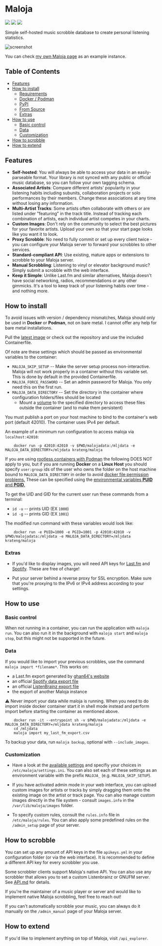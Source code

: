 # Maloja

[![](https://img.shields.io/github/v/tag/krateng/maloja?label=GitHub&style=for-the-badge&logo=github&logoColor=white)](https://github.com/krateng/maloja)
[![](https://img.shields.io/pypi/v/malojaserver?label=PyPI&style=for-the-badge&logo=pypi&logoColor=white)](https://pypi.org/project/malojaserver/)
[![](https://img.shields.io/docker/v/krateng/maloja?label=Dockerhub&style=for-the-badge&logo=docker&logoColor=white)](https://hub.docker.com/r/krateng/maloja)

Simple self-hosted music scrobble database to create personal listening statistics.

![screenshot](https://raw.githubusercontent.com/krateng/maloja/master/screenshot.png)

You can check [my own Maloja page](https://maloja.krateng.ch) as an example instance.


## Table of Contents
* [Features](#features)
* [How to install](#how-to-install)
	* [Requirements](#requirements)
	* [Docker / Podman](#docker--podman)
	* [PyPI](#pypi)
	* [From Source](#from-source)
	* [Extras](#extras)
* [How to use](#how-to-use)
	* [Basic control](#basic-control)
	* [Data](#data)
	* [Customization](#customization)
* [How to scrobble](#how-to-scrobble)
* [How to extend](#how-to-extend)

## Features

* **Self-hosted**: You will always be able to access your data in an easily-parseable format. Your library is not synced with any public or official music database, so you can follow your own tagging schema.
* **Associated Artists**: Compare different artists' popularity in your listening habits including subunits, collaboration projects or solo performances by their members. Change these associations at any time without losing any information.
* **Multi-Artist Tracks**: Some artists often collaborate with others or are listed under "featuring" in the track title. Instead of tracking each combination of artists, each individual artist competes in your charts.
* **Custom Images**: Don't rely on the community to select the best pictures for your favorite artists. Upload your own so that your start page looks like you want it to look.
* **Proxy Scrobble**: No need to fully commit or set up every client twice - you can configure your Maloja server to forward your scrobbles to other services.
* **Standard-compliant API**: Use existing, mature apps or extensions to scrobble to your Maloja server.
* **Manual Scrobbling**: Listening to vinyl or elevator background music? Simply submit a scrobble with the web interface.
* **Keep it Simple**: Unlike Last.fm and similar alternatives, Maloja doesn't have social networking, radios, recommendations or any other gimmicks. It's a tool to keep track of your listening habits over time - and nothing more.


## How to install

To avoid issues with version / dependency mismatches, Maloja should only be used in **Docker** or **Podman**, not on bare metal.
I cannot offer any help for bare metal installations.

Pull the [latest image](https://hub.docker.com/r/krateng/maloja) or check out the repository and use the included Containerfile.

Of note are these settings which should be passed as environmental variables to the container:

* `MALOJA_SKIP_SETUP` -- Make the server setup process non-interactive. Maloja will not work properly in a container without this variable set. This is done by default in the provided Containerfile.
* `MALOJA_FORCE_PASSWORD` -- Set an admin password for Maloja. You only need this on the first run.
* `MALOJA_DATA_DIRECTORY` -- Set the directory in the container where configuration folders/files should be located
	* Mount a [volume](https://docs.docker.com/engine/reference/builder/#volume) to the specified directory to access these files outside the container (and to make them persistent)

You must publish a port on your host machine to bind to the container's web port (default 42010). The container uses IPv4 per default.

An example of a minimum run configuration to access maloja via `localhost:42010`:

```console
	docker run -p 42010:42010 -v $PWD/malojadata:/mljdata -e MALOJA_DATA_DIRECTORY=/mljdata krateng/maloja
```

If you are using [rootless containers with Podman](https://developers.redhat.com/blog/2020/09/25/rootless-containers-with-podman-the-basics#why_podman_) the following DOES NOT apply to you, but if you are running **Docker** on a **Linux Host** you should specify `user:group` ids of the user who owns the folder on the host machine bound to `MALOJA_DATA_DIRECTORY` in order to avoid [docker file permission problems.](https://ikriv.com/blog/?p=4698) These can be specified using the [environmental variables **PUID** and **PGID**.](https://docs.linuxserver.io/general/understanding-puid-and-pgid)

To get the UID and GID for the current user run these commands from a terminal:

* `id -u` -- prints UID (EX `1000`)
* `id -g` -- prints GID (EX `1001`)

The modified run command with these variables would look like:

```console
	docker run -e PUID=1000 -e PGID=1001 -p 42010:42010 -v $PWD/malojadata:/mljdata -e MALOJA_DATA_DIRECTORY=/mljdata krateng/maloja
```


### Extras

* If you'd like to display images, you will need API keys for [Last.fm](https://www.last.fm/api/account/create) and [Spotify](https://developer.spotify.com/dashboard/applications). These are free of charge!

* Put your server behind a reverse proxy for SSL encryption. Make sure that you're proxying to the IPv6 or IPv4 address according to your settings.


## How to use

### Basic control

When not running in a container, you can run the application with `maloja run`. You can also run it in the background with
`maloja start` and `maloja stop`, but this might not be supported in the future.


### Data

If you would like to import your previous scrobbles, use the command `maloja import *filename*`. This works on:

* a Last.fm export generated by [ghan64's website](https://lastfm.ghan.nl/export/)
* an official [Spotify data export file](https://www.spotify.com/us/account/privacy/)
* an official [ListenBrainz export file](https://listenbrainz.org/profile/export/)
* the export of another Maloja instance

⚠️ Never import your data while maloja is running. When you need to do import inside docker container start it in shell mode instead and perform import before starting the container as mentioned above.

```console
	docker run -it --entrypoint sh -v $PWD/malojadata:/mljdata -e MALOJA_DATA_DIRECTORY=/mljdata krateng/maloja
	cd /mljdata
	maloja import my_last_fm_export.csv
```


To backup your data, run `maloja backup`, optional with `--include_images`.

### Customization

* Have a look at the [available settings](settings.md) and specifiy your choices in `/etc/maloja/settings.ini`. You can also set each of these settings as an environment variable with the prefix `MALOJA_` (e.g. `MALOJA_SKIP_SETUP`).

* If you have activated admin mode in your web interface, you can upload custom images for artists or tracks by simply dragging them onto the existing image on the artist or track page. You can also manage custom images directly in the file system - consult `images.info` in the `/var/lib/maloja/images` folder.

* To specify custom rules, consult the `rules.info` file in `/etc/maloja/rules`. You can also apply some predefined rules on the `/admin_setup` page of your server.


## How to scrobble

You can set up any amount of API keys in the file `apikeys.yml` in your configuration folder (or via the web interface). It is recommended to define a different API key for every scrobbler you use.

Some scrobbler clients support Maloja's native API. You can also use any scrobbler that allows you to set a custom Listenbrainz or GNUFM server. See [API.md](API.md) for details.

If you're the maintainer of a music player or server and would like to implement native Maloja scrobbling, feel free to reach out!

If you can't automatically scrobble your music, you can always do it manually on the `/admin_manual` page of your Maloja server.


## How to extend

If you'd like to implement anything on top of Maloja, visit `/api_explorer`.
